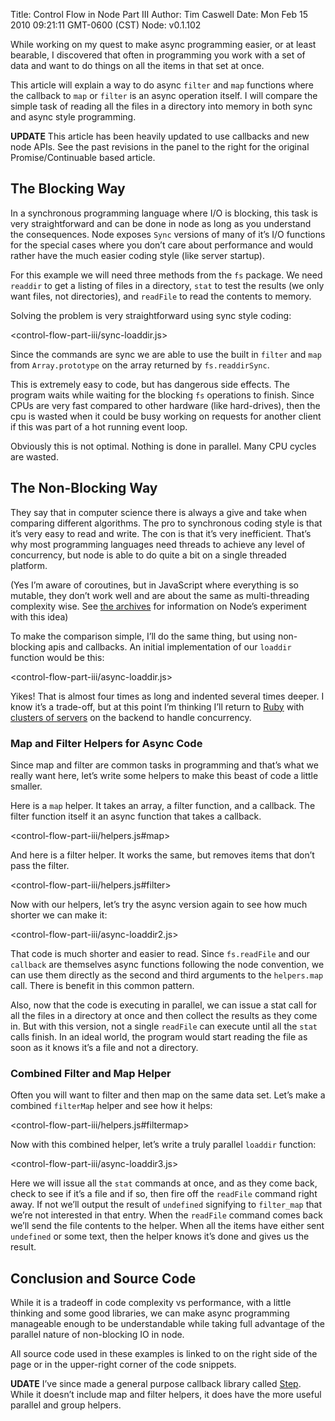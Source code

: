 Title: Control Flow in Node Part III
Author: Tim Caswell
Date: Mon Feb 15 2010 09:21:11 GMT-0600 (CST)
Node: v0.1.102

While working on my quest to make async programming easier, or at least bearable, I discovered that often in programming you work with a set of data and want to do things on all the items in that set at once.

This article will explain a way to do async `filter` and `map` functions where the callback to `map` or `filter` is an async operation itself.  I will compare the simple task of reading all the files in a directory into memory in both sync and async style programming.

**UPDATE** This article has been heavily updated to use callbacks and new node APIs.  See the past revisions in the panel to the right for the original Promise/Continuable based article.

## The Blocking Way

In a synchronous programming language where I/O is blocking, this task is very straightforward and can be done in node as long as you understand the consequences.  Node exposes `Sync` versions of many of it’s I/O functions for the special cases where you don’t care about performance and would rather have the much easier coding style (like server startup).

For this example we will need three methods from the `fs` package.  We need `readdir` to get a listing of files in a directory, `stat` to test the results (we only want files, not directories), and `readFile` to read the contents to memory.

Solving the problem is very straightforward using sync style coding:

<control-flow-part-iii/sync-loaddir.js>

Since the commands are sync we are able to use the built in `filter` and `map` from `Array.prototype` on the array returned by `fs.readdirSync`.

This is extremely easy to code, but has dangerous side effects.  The program waits while waiting for the blocking `fs` operations to finish.  Since CPUs are very fast compared to other hardware (like hard-drives), then the cpu is wasted when it could be busy working on requests for another client if this was part of a hot running event loop.

Obviously this is not optimal.  Nothing is done in parallel.  Many CPU cycles are wasted.

## The Non-Blocking Way

They say that in computer science there is always a give and take when comparing different algorithms.  The pro to synchronous coding style is that it’s very easy to read and write.  The con is that it’s very inefficient.  That’s why most programming languages need threads to achieve any level of concurrency, but node is able to do quite a bit on a single threaded platform.

(Yes I’m aware of coroutines, but in JavaScript where everything is so mutable, they don’t work well and are about the same as multi-threading complexity wise. See [the archives] for information on Node’s experiment with this idea)

To make the comparison simple, I’ll do the same thing, but using non-blocking apis and callbacks. An initial implementation of our `loaddir` function would be this:

<control-flow-part-iii/async-loaddir.js>

Yikes! That is almost four times as long and indented several times deeper.  I know it’s a trade-off, but at this point I’m thinking I’ll return to [Ruby][] with [clusters of servers][] on the backend to handle concurrency.

### Map and Filter Helpers for Async Code

Since map and filter are common tasks in programming and that’s what we really want here, let’s write some helpers to make this beast of code a little smaller.

Here is a `map` helper. It takes an array, a filter function, and a callback.  The filter function itself it an async function that takes a callback.

<control-flow-part-iii/helpers.js#map>

And here is a filter helper.  It works the same, but removes items that don’t pass the filter.

<control-flow-part-iii/helpers.js#filter>

Now with our helpers, let’s try the async version again to see how much shorter we can make it:

<control-flow-part-iii/async-loaddir2.js>

That code is much shorter and easier to read.  Since `fs.readFile` and our `callback` are themselves async functions following the node convention, we can use them directly as the second and third arguments to the `helpers.map` call.  There is benefit in this common pattern.

Also, now that the code is executing in parallel, we can issue a stat call for all the files in a directory at once and then collect the results as they come in.  But with this version, not a single `readFile` can execute until all the `stat` calls finish.  In an ideal world, the program would start reading the file as soon as it knows it’s a file and not a directory.

### Combined Filter and Map Helper

Often you will want to filter and then map on the same data set.  Let’s make a combined `filterMap` helper and see how it helps:

<control-flow-part-iii/helpers.js#filtermap>

Now with this combined helper, let’s write a truly parallel `loaddir` function:

<control-flow-part-iii/async-loaddir3.js>

Here we will issue all the `stat` commands at once, and as they come back, check to see if it’s a file and if so, then fire off the `readFile` command right away.  If not we’ll output the result of `undefined` signifying to `filter_map` that we’re not interested in that entry.  When the `readFile` command comes back we’ll send the file contents to the helper.  When all the items have either sent `undefined` or some text, then the helper knows it’s done and gives us the result.

## Conclusion and Source Code

While it is a tradeoff in code complexity vs performance, with a little thinking and some good libraries, we can make async programming manageable enough to be understandable while taking full advantage of the parallel nature of non-blocking IO in node.

All source code used in these examples is linked to on the right side of the page or in the upper-right corner of the code snippets.

**UDATE** I’ve since made a general purpose callback library called [Step].  While it doesn’t include map and filter helpers, it does have the more useful parallel and group helpers.

[Ruby]: http://www.ruby-lang.org/
[clusters of servers]: http://unicorn.bogomips.org/
[the archives]: http://groups.google.com/group/nodejs/search?group=nodejs&q=wait
[Step]: /step-of-conductor